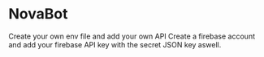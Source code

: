 # NovaBot
Create your own env file and add your own API
Create a firebase account and add your firebase API key with the secret JSON key aswell.
